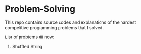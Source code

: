 # Problem-Solving

This repo contains source codes and explanations of the hardest competitive programming problems that I solved.

List of problems till now:

1) Shuffled String

